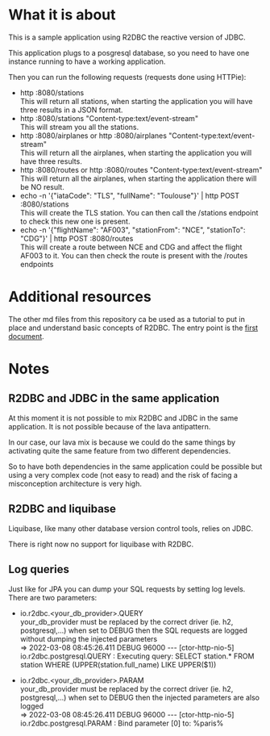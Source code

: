 # What it is about

This is a sample application using R2DBC the reactive version of JDBC.

This application plugs to a posgresql database, so you need to have one instance running
to have a working application.

Then you can run the following requests (requests done using HTTPie):

- http :8080/stations<br/>
  This will return all stations, when starting the application you will have three results in a JSON format.
- http :8080/stations "Content-type:text/event-stream"<br/>
  This will stream you all the stations.
- http :8080/airplanes or http :8080/airplanes "Content-type:text/event-stream"<br/>
  This will return all the airplanes, when starting the application you will have three results.
- http :8080/routes or http :8080/routes "Content-type:text/event-stream"<br/>
  This will return all the airplanes, when starting the application there will be NO result.
- echo -n '{"iataCode": "TLS", "fullName": "Toulouse"}' | http POST :8080/stations<br/>
  This will create the TLS station. You can then call the /stations endpoint to check this new one is present.
- echo -n '{"flightName": "AF003", "stationFrom": "NCE", "stationTo": "CDG"}' | http POST :8080/routes<br/>
  This will create a route between NCE and CDG and affect the flight AF003 to it.
  You can then check the route is present with the /routes endpoints

# Additional resources

The other md files from this repository ca be used as a tutorial to put in place and understand
basic concepts of R2DBC. The entry point is the [first document](01-r2dbc-introduction.md).


# Notes

## R2DBC and JDBC in the same application
At this moment it is not possible to mix R2DBC and JDBC in the same application. It is not possible because of the lava antipattern.

In our case, our lava mix is because we could do the same things by activating quite the same feature from two different dependencies.

So to have both dependencies in the same application could be possible but using a very complex code (not easy to read) and the risk of facing a misconception architecture is very high.

## R2DBC and liquibase
Liquibase, like many other database version control tools, relies on JDBC.

There is right now no support for liquibase with R2DBC.

## Log queries
Just like for JPA you can dump your SQL requests by setting log levels. There are two parameters:

- io.r2dbc.<your_db_provider>.QUERY<br/>
your_db_provider must be replaced by the correct driver (ie. h2, postgresql,...)
when set to DEBUG then the SQL requests are logged without dumping the injected parameters<br/>
=> 2022-03-08 08:45:26.411 DEBUG 96000 --- [ctor-http-nio-5] io.r2dbc.postgresql.QUERY                : Executing query: SELECT station.* FROM station WHERE (UPPER(station.full_name) LIKE UPPER($1))

- io.r2dbc.<your_db_provider>.PARAM<br/>
your_db_provider must be replaced by the correct driver (ie. h2, postgresql,...)
when set to DEBUG then the injected parameters are also logged<br/>
=> 2022-03-08 08:45:26.411 DEBUG 96000 --- [ctor-http-nio-5] io.r2dbc.postgresql.PARAM                : Bind parameter [0] to: %paris%
